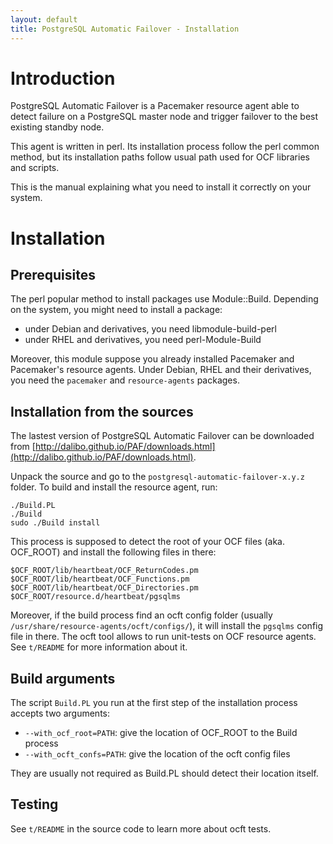 ```yaml
---
layout: default
title: PostgreSQL Automatic Failover - Installation
---
```


# Introduction

PostgreSQL Automatic Failover is a Pacemaker resource agent able to detect
failure on a PostgreSQL master node and trigger failover to the best existing
standby node.

This agent is written in perl. Its installation process follow the perl common
method, but its installation paths follow usual path used for OCF libraries and
scripts.

This is the manual explaining what you need to install it correctly on your
system.

# Installation

## Prerequisites

The perl popular method to install packages use Module::Build. Depending on the
system, you might need to install a package:

  * under Debian and derivatives, you need libmodule-build-perl
  * under RHEL and derivatives, you need perl-Module-Build

Moreover, this module suppose you already installed Pacemaker and Pacemaker's
resource agents. Under Debian, RHEL and their derivatives, you need the
`pacemaker` and `resource-agents` packages.


## Installation from the sources

The lastest version of PostgreSQL Automatic Failover can be downloaded from
[http://dalibo.github.io/PAF/downloads.html](http://dalibo.github.io/PAF/downloads.html).

Unpack the source and go to the `postgresql-automatic-failover-x.y.z` folder.
To build and install the resource agent, run:

```
./Build.PL
./Build
sudo ./Build install
```

This process is supposed to detect the root of your OCF files (aka. OCF_ROOT)
and install the following files in there:

```
$OCF_ROOT/lib/heartbeat/OCF_ReturnCodes.pm
$OCF_ROOT/lib/heartbeat/OCF_Functions.pm
$OCF_ROOT/lib/heartbeat/OCF_Directories.pm
$OCF_ROOT/resource.d/heartbeat/pgsqlms
```

Moreover, if the build process find an ocft config folder (usually
`/usr/share/resource-agents/ocft/configs/`), it will install the `pgsqlms`
config file in there. The ocft tool allows to run unit-tests on OCF resource
agents. See `t/README` for more information about it.


## Build arguments

The script `Build.PL` you run at the first step of the installation process
accepts two arguments:

  * `--with_ocf_root=PATH`: give the location of OCF_ROOT to the Build process
  * `--with_ocft_confs=PATH`: give the location of the ocft config files

They are usually not required as Build.PL should detect their location itself.

## Testing

See `t/README` in the source code to learn more about ocft tests.
